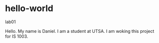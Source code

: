 # hello-world
lab01

Hello. My name is Daniel.
I am a student at UTSA.
I am woking this project for IS 1003.
